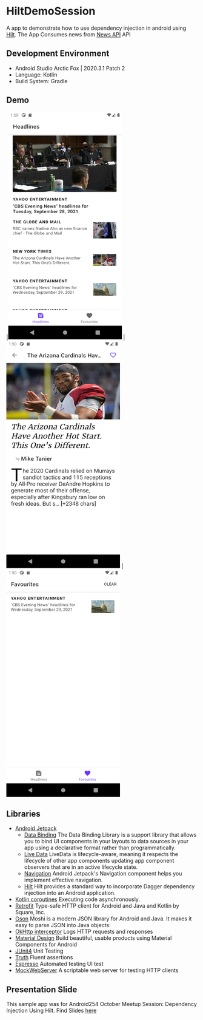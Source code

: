 # HiltDemoSession
A app to demonstrate how to use dependency injection in android using [Hilt](https://dagger.dev/hilt/). The App Consumes news from [News API](https://newsapi.org/) API

## Development Environment
* Android Studio Arctic Fox | 2020.3.1 Patch 2
* Language: Kotlin
* Build System: Gradle

## Demo
|<img src= "demo/screen_shot_1.png" width = "300" height = "600">
|<img src= "demo/screen_shot_2.png" width = "300" height = "600">
|<img src= "demo/screen_shot_3.png" width = "300" height = "600">

## Libraries
* [Android Jetpack](https://developer.android.com/jetpack)
   * [Data Binding](https://developer.android.com/topic/libraries/data-binding/) The Data Binding Library is a support library that allows you to bind UI components in your layouts to data sources in your app using a declarative format rather than programmatically.
   * [Live Data](https://developer.android.com/topic/libraries/architecture/livedata) LiveData is lifecycle-aware, meaning it respects the lifecycle of other app components updating app component observers that are in an active lifecycle state.
   * [Navigation](https://developer.android.com/guide/navigation/) Android Jetpack's Navigation component helps you implement effective navigation.
   * [Hilt](https://dagger.dev/hilt/) Hilt provides a standard way to incorporate Dagger dependency injection into an Android application.
* [Kotlin coroutines](https://developer.android.com/kotlin/coroutines) Executing code asynchronously.
* [Retrofit](https://square.github.io/retrofit/) Type-safe HTTP client for Android and Java and Kotlin by Square, Inc. 
* [Gson](https://github.com/square/retrofit/tree/master/retrofit-converters/gson) Moshi is a modern JSON library for Android and Java. It makes it easy to parse JSON into Java objects:
* [OkHttp interceptor](https://github.com/square/okhttp/tree/master/okhttp-logging-interceptor) Logs HTTP requests and responses
* [Material Design](https://material.io/develop/android/) Build beautiful, usable products using Material Components for Android
* [JUnit4](https://junit.org/junit4/) Unit Testing
* [Truth](https://truth.dev/) Fluent assertions
* [Espresso](https://developer.android.com/training/testing/espresso) Automated testing UI test
* [MockWebServer](https://github.com/square/okhttp/tree/master/mockwebserver) A scriptable web server for testing HTTP clients

## Presentation Slide
This sample app was for Android254 October Meetup Session: Dependency Injection Using Hilt. Find Slides [here](https://docs.google.com/presentation/d/1hLvGKD-AeKb_imzkk3hJcSTlCd2T3LAKrODQlJi-zXk/edit?usp=sharing)
